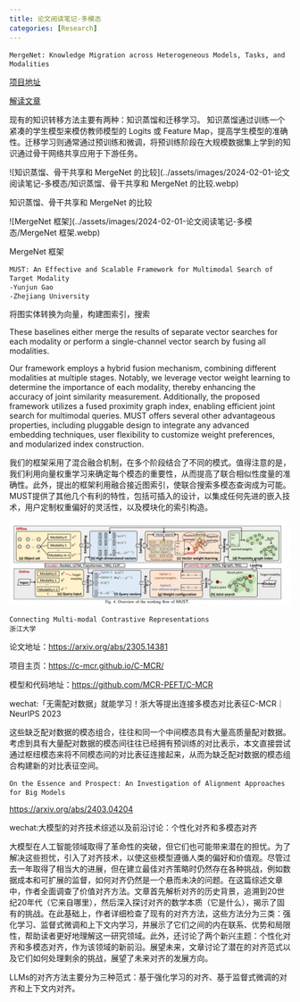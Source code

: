 ```yaml
---
title: 论文阅读笔记-多模态
categories: [Research]
---
```


```
MergeNet: Knowledge Migration across Heterogeneous Models, Tasks, and Modalities
```

[项目地址](https://github.com/Fantasylii/mergenet)

[解读文章](https://mp.weixin.qq.com/s?__biz=MzA3MzI4MjgzMw==&mid=2650953138&idx=2&sn=490ed405a8edd5c4dceeb04ea1211908&chksm=859397801543e525e8b9ab0ab22ad2e31b91060c5d359755b1b0d97aa935cadc8d800c3a0723&mpshare=1&scene=1&srcid=0130qosOlZidiKyfq3hF38eO&sharer_shareinfo=cfdbfccf81ff66d9338afb0c8ff954c0&sharer_shareinfo_first=cfdbfccf81ff66d9338afb0c8ff954c0#rd)

现有的知识转移方法主要有两种：知识蒸馏和迁移学习。
知识蒸馏通过训练一个紧凑的学生模型来模仿教师模型的 Logits 或 Feature Map，提高学生模型的准确性。迁移学习则通常通过预训练和微调，将预训练阶段在大规模数据集上学到的知识通过骨干网络共享应用于下游任务。

![知识蒸馏、骨干共享和 MergeNet 的比较](../assets/images/2024-02-01-论文阅读笔记-多模态/知识蒸馏、骨干共享和 MergeNet 的比较.webp)

知识蒸馏、骨干共享和 MergeNet 的比较

![MergeNet 框架](../assets/images/2024-02-01-论文阅读笔记-多模态/MergeNet 框架.webp)

MergeNet 框架



```
MUST: An Effective and Scalable Framework for Multimodal Search of Target Modality
-Yunjun Gao
-Zhejiang University
```

将图实体转换为向量，构建图索引，搜索

These baselines either merge the results of separate vector searches for each modality or perform a single-channel vector search by fusing all modalities.

Our framework employs a hybrid fusion mechanism, combining different modalities at multiple stages. Notably, we leverage vector weight learning to determine the importance of each modality, thereby enhancing the accuracy of joint similarity measurement. Additionally, the proposed framework utilizes a fused proximity graph index, enabling efficient joint search for multimodal queries. MUST offers several other advantageous properties, including pluggable design to integrate any advanced embedding techniques, user flexibility to customize weight preferences, and modularized index construction.

我们的框架采用了混合融合机制，在多个阶段结合了不同的模式。值得注意的是，我们利用向量权重学习来确定每个模态的重要性，从而提高了联合相似性度量的准确性。此外，提出的框架利用融合接近图索引，使联合搜索多模态查询成为可能。MUST提供了其他几个有利的特性，包括可插入的设计，以集成任何先进的嵌入技术，用户定制权重偏好的灵活性，以及模块化的索引构造。

![image-20240201171622543](../assets/images/2024-02-01-论文阅读笔记-多模态/image-20240201171622543.png)



```
Connecting Multi-modal Contrastive Representations
浙江大学
```

论文地址：https://arxiv.org/abs/2305.14381 

项目主页：https://c-mcr.github.io/C-MCR/ 

模型和代码地址：https://github.com/MCR-PEFT/C-MCR 

wechat:「无需配对数据」就能学习！浙大等提出连接多模态对比表征C-MCR｜NeurIPS 2023

这些缺乏配对数据的模态组合，往往和同一个中间模态具有大量高质量配对数据。 考虑到具有大量配对数据的模态间往往已经拥有预训练的对比表示，本文直接尝试通过枢纽模态来将不同模态间的对比表征连接起来，从而为缺乏配对数据的模态组合构建新的对比表征空间。



```
On the Essence and Prospect: An Investigation of Alignment Approaches for Big Models 
```

https://arxiv.org/abs/2403.04204 

wechat:大模型的对齐技术综述以及前沿讨论：个性化对齐和多模态对齐 

大模型在人工智能领域取得了革命性的突破，但它们也可能带来潜在的担忧。为了解决这些担忧，引入了对齐技术，以使这些模型遵循人类的偏好和价值观。尽管过去一年取得了相当大的进展，但在建立最佳对齐策略时仍然存在各种挑战，例如数据成本和可扩展的监督，如何对齐仍然是一个悬而未决的问题。在这篇综述文章中，作者全面调查了价值对齐方法。文章首先解析对齐的历史背景，追溯到20世纪20年代（它来自哪里），然后深入探讨对齐的数学本质（它是什么），揭示了固有的挑战。在此基础上，作者详细检查了现有的对齐方法，这些方法分为三类：强化学习、监督式微调和上下文内学习，并展示了它们之间的内在联系、优势和局限性，帮助读者更好地理解这一研究领域。此外，还讨论了两个新兴主题：个性化对齐和多模态对齐，作为该领域的新前沿。展望未来，文章讨论了潜在的对齐范式以及它们如何处理剩余的挑战，展望了未来对齐的发展方向。

LLMs的对齐方法主要分为三种范式：基于强化学习的对齐、基于监督式微调的对齐和上下文内对齐。